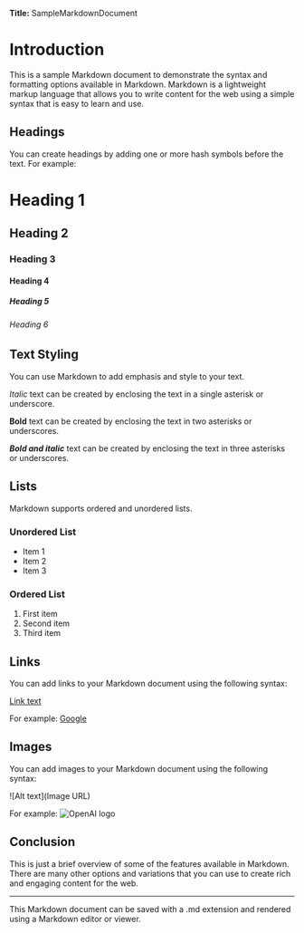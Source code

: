 **Title:** SampleMarkdownDocument

# Introduction

This is a sample Markdown document to demonstrate the syntax and formatting options available in Markdown. Markdown is a lightweight markup language that allows you to write content for the web using a simple syntax that is easy to learn and use.

## Headings

You can create headings by adding one or more hash symbols before the text. For example:

# Heading 1
## Heading 2
### Heading 3
#### Heading 4
##### Heading 5
###### Heading 6

## Text Styling

You can use Markdown to add emphasis and style to your text.

*Italic* text can be created by enclosing the text in a single asterisk or underscore.

**Bold** text can be created by enclosing the text in two asterisks or underscores.

***Bold and italic*** text can be created by enclosing the text in three asterisks or underscores.

## Lists

Markdown supports ordered and unordered lists.

### Unordered List

* Item 1
* Item 2
* Item 3

### Ordered List

1. First item
2. Second item
3. Third item

## Links

You can add links to your Markdown document using the following syntax:

[Link text](URL)

For example: [Google](https://www.google.com)

## Images

You can add images to your Markdown document using the following syntax:

![Alt text](Image URL)

For example: ![OpenAI logo](https://d3i6fh83elv35t.cloudfront.net/static/images/logo.svg)

## Conclusion

This is just a brief overview of some of the features available in Markdown. There are many other options and variations that you can use to create rich and engaging content for the web.

---

This Markdown document can be saved with a .md extension and rendered using a Markdown editor or viewer.

